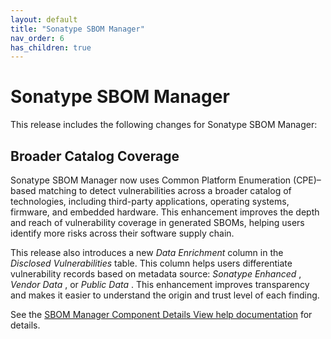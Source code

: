 ```yaml
---
layout: default
title: "Sonatype SBOM Manager"
nav_order: 6
has_children: true
---
```


# Sonatype SBOM Manager

This release includes the following changes for Sonatype SBOM Manager:

## Broader Catalog Coverage

Sonatype SBOM Manager now uses Common Platform Enumeration (CPE)–based matching to detect vulnerabilities across a broader catalog of technologies, including third-party applications, operating systems, firmware, and embedded hardware. This enhancement improves the depth and reach of vulnerability coverage in generated SBOMs, helping users identify more risks across their software supply chain.

This release also introduces a new *Data Enrichment* column in the *Disclosed Vulnerabilities* table. This column helps users differentiate vulnerability records based on metadata source: *Sonatype Enhanced* , *Vendor Data* , or *Public Data* . This enhancement improves transparency and makes it easier to understand the origin and trust level of each finding.

See the [SBOM Manager Component Details View help documentation](#UUID-61adf94a-2de2-6ae7-d24e-da33effe2ed9) for details.
